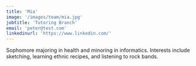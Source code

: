 ```yaml
---
title: 'Mia'
image: '/images/team/mia.jpg'
jobtitle: 'Tutoring Branch'
email: 'peter@test.com'
linkedinurl: 'https://www.linkedin.com/'
---
```


Sophomore majoring in health and minoring in informatics. Interests include sketching, learning ethnic recipes, and listening to rock bands.

